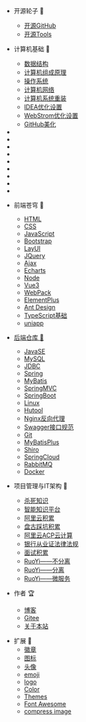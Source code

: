 - 开源轮子 🚀
  - [开源GitHub](/opensource/opensource_github/OpenGithub/AI_GitHub.md)
  - [开源Tools](/opensource/opensource_tools/opensource_tools.md)

- 计算机基础 🎈
  - [数据结构](/cs408/DataStructure/王道绪论.md)
  - [计算机组成原理](/cs408/ComputerComposition/王道计组第一章(一).md)
  - [操作系统](/cs408/OperatingSystem/王道OS绪论(一).md)
  - [计算机网络](/cs408/ComputerNetwork/王道计网(一).md)
  - [计算机系统重装](/cs408/ReloadOS/重装系统.md)
  - [IDEA优化设置](/cs408/ReloadOS/IDEA优化设置.md)
  - [WebStrom优化设置](/cs408/ReloadOS/WebStrom优化设置.md)
  - [GitHub美化](/opensource/opensource_github/Github/Github美化.md)
- 
- 
- 
- 
- 
- 
- 
- 
- 

- 前端苍穹 🍧
  - [HTML](/web/HTML/HTML(一).md)
  - [CSS](/web/CSS/CSS(一).md)
  - [JavaScript](/web/JavaScript/JavaScript(一).md)
  - [Bootstrap](/web/BootStrap/Bootstrap(一).md)
  - [LayUI](/web/LayUI/LayUI.md)
  - [JQuery](/web/JQuery/jQuery.md)
  - [Ajax](/web/AJAX/黑马Ajax.md)
  - [Echarts](/web/Echarts/Echarts.md)
  - [Node](/web/Node/01_尚硅谷Node.md)
  - [Vue3](/web/Vue3/Vue3(一).md)
  - [WebPack](/web/WebPack/01_尚硅谷WebPack5.md)
  - [ElementPlus](/web/ElementPlus/01_Element%20Plus.md)
  - [Ant Design](/web/Ant/01_AntDesignVue.md)
  - [TypeScript基础](/web/TypeScript/01_TypeScript.md)
  - [uniapp](/web/uniapp/01_uni-app.md)
- [后端仓库 🍦](/java/README.md)
  - [JavaSE](/java/README.md)
  - [MySQL](/java/mysql/黑马MySQL(一).md)
  - [JDBC](/java/jdbc/狂神说JDBC.md)
  - [Spring](/java/javaee/传智spring(一).md)
  - [MyBatis](/java/javaee/传智mybatis.md)
  - [SpringMVC](/java/javaee/传智springMVC.md)
  - [SpringBoot](/java/springboot/三更SpringBoot(一).md)
  - [Linux](/java/linux/韩顺平Linux.md)
  - [Hutool](/java/Hutool/Hutool(一).md)
  - [Nginx反向代理](/java/Nginx/狂神说Nginx.md)
  - [Swagger接口规范](/java/Swagger/01_Swagger.md)
  - [Git](/java/Git/尚硅谷Git.md)
  - [MyBatisPlus](/java/mybatisplus/01-MybatisPlus-基础篇.md)
  - [Shiro](/java/shiro/不良人Shiro(一).md)
  - [SpringCloud](/java/springcloud/SpringCloud(一).md)
  - [RabbitMQ](/java/rabbitmq/RabbitMQ(一).md)
  - [Docker](/java/docker/01_Docker.md)
- 项目管理与IT架构 🧱
  - [杀死知识](/workstudy/workstudy_Internet/workstudy_Hunter.md)
  - [智能知识平台](/workstudy/workstudy_Internet/workstudy_智能知识平台.md)
  - [阿里云积累](/workstudy/workstudy_Internet/workstudy_DMZ.md)
  - [盘古踩坑积累](/workstudy/workstudy_dev/workstudy_dev.md)
  - [阿里云ACP云计算](/workstudy/workstudy_acp/ACP云计算(一).md)
  - [银行从业证法律法规](/workstudy/workstudy_bank/01_法律法规.md)
  - [面试积累](/workstudy/workstudy_interview/01_Java/Java面试(一).md)
  - [RuoYi——不分离](/opensource/opensource_project/opensource_ruoyi_fast/若依不分离(一).md)
  - [RuoYi——分离](/opensource/opensource_project/opensource_ruoyi_vue/若依分离(一).md)
  - [RuoYi——微服务](/opensource/opensource_project/opensource_ruoyi_vue/若依分离(一).md)
- 作者 🏆
  - [博客](https://blog.csdn.net/Augenstern_QXL)
  - [Gitee](https://gitee.com/Augenstern-creator)
  - [关于本站](/README.md)

[//]: # (  - [GitHub]&#40;https://github.com/Augenstern-creator&#41;)
  

[comment]: <> (  - [Dear]&#40;/Buger/DocsifyDear.md&#41;)
- 扩展 🔮
  - [徽章](https://shields.io/)
  - [图标](https://favicon.io/favicon-converter/)
  - [头像](https://cravatar.cn/)
  - [emoji](https://www.emojiall.com/zh-hans)
  - [logo](https://github.com/Tarikul-Islam-Anik/Animated-Fluent-Emojis)
  - [Color](https://html-color-codes.info/chinese/)
  - [Themes](https://jhildenbiddle.github.io/docsify-themeable/)
  - [Font Awesome](https://www.runoob.com/font-awesome/fontawesome-tutorial.html)
  - [compress image](https://freecompress.com/zh-cn/compress-image)
